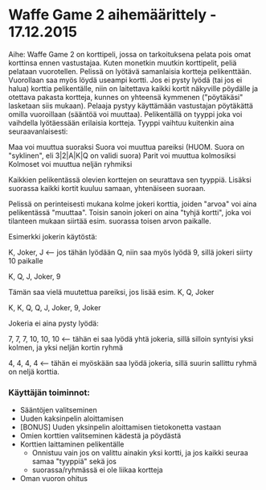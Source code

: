 

# Waffe Game 2 aihemäärittely - 17.12.2015

Aihe: Waffe Game 2 on korttipeli, jossa on tarkoituksena pelata pois omat korttinsa ennen vastustajaa. Kuten monetkin muutkin korttipelit, peliä pelataan vuorotellen. Pelissä on lyötävä samanlaisia kortteja pelikenttään. Vuorollaan saa myös löydä useampi kortti. Jos ei pysty lyödä (tai jos ei halua) korttia pelikentälle, niin on laitettava kaikki kortit näkyville pöydälle ja otettava pakasta kortteja, kunnes on yhteensä kymmenen ("pöytäkäsi" lasketaan siis mukaan). Pelaaja pystyy käyttämään vastustajan pöytäkättä omilla vuoroillaan (sääntöä voi muuttaa). Pelikentällä on tyyppi joka voi vaihdella lyötäessään erilaisia kortteja. Tyyppi vaihtuu kuitenkin aina seuraavanlaisesti:

Maa voi muuttua suoraksi
Suora voi muuttua pareiksi (HUOM. Suora on "syklinen", eli 3|2|A|K|Q on validi suora)
Parit voi muuttua kolmosiksi
Kolmoset voi muuttua neljän ryhmiksi

Kaikkien pelikentässä olevien korttejen on seurattava sen tyyppiä. Lisäksi suorassa kaikki kortit kuuluu samaan, yhtenäiseen suoraan.

Pelissä on perinteisesti mukana kolme jokeri korttia, joiden "arvoa" voi aina pelikentässä "muuttaa". Toisin sanoin jokeri on aina "tyhjä kortti", joka voi tilanteen mukaan siirtää esim. suorassa toisen arvon paikalle.

Esimerkki jokerin käytöstä:

K, Joker, J <-- jos tähän lyödään Q, niin saa myös lyödä 9, sillä jokeri siirty 10 paikalle

K, Q, J, Joker, 9 

Tämän saa vielä muutettua pareiksi, jos lisää esim. K, Q, Joker

K, K, Q, Q, J, Joker, 9, Joker


Jokeria ei aina pysty lyödä:

7, 7, 7, 10, 10, 10 <-- tähän ei saa lyödä yhtä jokeria, sillä silloin syntyisi yksi kolmen, ja yksi neljän kortin ryhmä

4, 4, 4, 4 <-- tähän ei myöskään saa lyödä jokeria, sillä suurin sallittu ryhmä on neljä korttia.

### Käyttäjän toiminnot:
* Sääntöjen valitseminen
* Uuden kaksinpelin aloittamisen
* [BONUS] Uuden yksinpelin aloittamisen tietokonetta vastaan
* Omien korttien valitseminen kädestä ja pöydästä
* Korttien laittaminen pelikentälle
  * Onnistuu vain jos on valittu ainakin yksi kortti, ja jos kaikki seuraa samaa "tyyppiä" sekä jos
  * suorassa/ryhmässä ei ole liikaa kortteja
* Oman vuoron ohitus
	
